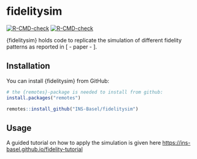 
<!-- README.md is generated from README.Rmd. Please edit that file -->

# fidelitysim

<!-- badges: start -->

[![R-CMD-check](https://github.com/INS-Basel/fidelitysim/workflows/R-CMD-check/badge.svg)](https://github.com/INS-Basel/fidelitysim/actions)
[![R-CMD-check](https://github.com/INS-Basel/fidelitysim/actions/workflows/R-CMD-check.yaml/badge.svg)](https://github.com/INS-Basel/fidelitysim/actions/workflows/R-CMD-check.yaml)
<!-- badges: end -->

{fidelitysim} holds code to replicate the simulation of different
fidelity patterns as reported in \[ - paper - \].

## Installation

You can install {fidelitysim} from GitHub:

``` r
# the {remotes}-package is needed to install from github: 
install.packages("remotes")

remotes::install_github("INS-Basel/fidelitysim")
```

## Usage

A guided tutorial on how to apply the simulation is given here
<https://ins-basel.github.io/fidelity-tutorial>

